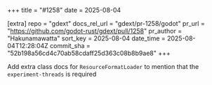 +++
title = "#1258"
date = 2025-08-04

[extra]
repo = "gdext"
docs_rel_url = "gdext/pr-1258/godot"
pr_url = "https://github.com/godot-rust/gdext/pull/1258"
pr_author = "Hakunamawatta"
sort_key = 2025-08-04
date_time = 2025-08-04T12:28:04Z
commit_sha = "52b198a56cd4c70ab58cdaff25d363c08b8b9ae8"
+++

Add extra class docs for `ResourceFormatLoader` to mention that the `experiment-threads` is required
